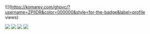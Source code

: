 ![](https://komarev.com/ghpvc/?username=ZPIIDR&color=000000&style=for-the-badge&label=profile views)

![](https://files.catbox.moe/x675eg.png)
![](https://files.catbox.moe/qyzvz8.png)
![](https://files.catbox.moe/3f1t4y.png)
![](https://files.catbox.moe/kqavti.jpeg)
